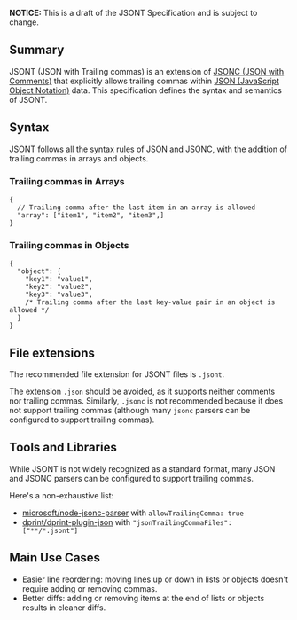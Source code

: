 **NOTICE:** This is a draft of the JSONT Specification and is subject to change.

## Summary

JSONT (JSON with Trailing commas) is an extension of [JSONC (JSON with Comments)](https://jsonc.org) that explicitly allows trailing commas within [JSON (JavaScript Object Notation)](https://www.json.org/json-en.html) data. This specification defines the syntax and semantics of JSONT.

## Syntax

JSONT follows all the syntax rules of JSON and JSONC, with the addition of trailing commas in arrays and objects.

### Trailing commas in Arrays

<!-- deno-fmt-ignore -->
```jsonc
{
  // Trailing comma after the last item in an array is allowed
  "array": ["item1", "item2", "item3",]
}
```

### Trailing commas in Objects

<!-- deno-fmt-ignore -->
```jsonc
{
  "object": {
    "key1": "value1",
    "key2": "value2",
    "key3": "value3",
    /* Trailing comma after the last key-value pair in an object is allowed */
  }
}
```

## File extensions

The recommended file extension for JSONT files is `.jsont`.

The extension `.json` should be avoided, as it supports neither comments nor trailing commas. Similarly, `.jsonc` is not recommended because it does not support trailing commas (although many `jsonc` parsers can be configured to support trailing commas).

## Tools and Libraries

While JSONT is not widely recognized as a standard format, many JSON and JSONC parsers can be configured to support trailing commas.

Here's a non-exhaustive list:

- [microsoft/node-jsonc-parser](https://github.com/microsoft/node-jsonc-parser) with `allowTrailingComma: true`
- [dprint/dprint-plugin-json](https://github.com/dprint/dprint-plugin-json) with `"jsonTrailingCommaFiles": ["**/*.jsont"]`

## Main Use Cases

- Easier line reordering: moving lines up or down in lists or objects doesn't require adding or removing commas.
- Better diffs: adding or removing items at the end of lists or objects results in cleaner diffs.
